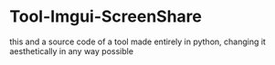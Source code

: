 # Tool-Imgui-ScreenShare
this and a source code of a tool made entirely in python, changing it aesthetically in any way possible 
